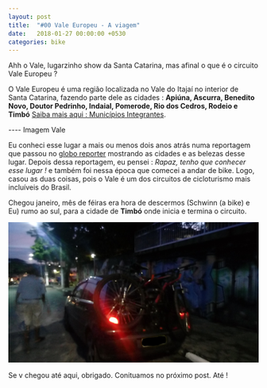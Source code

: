 ```yaml
---
layout: post
title:  "#00 Vale Europeu - A viagem"
date:   2018-01-27 00:00:00 +0530
categories: bike
---
```

Ahh o Vale, lugarzinho show da Santa Catarina, mas afinal o que é o circuito Vale Europeu ?

O Vale Europeu é uma região localizada no Vale do Itajaí no interior de Santa Catarina, fazendo parte dele as cidades :
**Apiúna, Ascurra, Benedito Novo, Doutor Pedrinho, Indaial, Pomerode, Rio dos Cedros, Rodeio e Timbó**
[Saiba mais aqui : Municípios Integrantes](https://circuitovaleeuropeu.com.br/municipios-integrantes/).

---- Imagem Vale

Eu conheci esse lugar a mais ou menos dois anos atrás numa reportagem que passou no [globo reporter](http://g1.globo.com/globo-reporter/noticia/2016/02/vale-europeu-e-regiao-do-brasil-campea-em-qualidade-de-vida.html)
mostrando as cidades e as belezas desse lugar. Depois dessa reportagem, eu pensei : *Rapaz, tenho que conhecer esse lugar !* e também foi nessa época que comecei a andar de bike. Logo, casou as duas coisas, pois o Vale é um dos circuitos de cicloturismo mais incluíveis do Brasil.

Chegou janeiro, mês de féiras era hora de descermos (Schwinn (a bike) e Eu) rumo ao sul, para a cidade de **Timbó** onde inicia e termina o circuito.

![alt text](https://raw.githubusercontent.com/BSTK/bstk.github.io/master/asserts/posts/series/vale-europeu/foto-vale-europeu-00.jpg "Saída de Embu das Artes")

Se v chegou até aqui, obrigado. Conituamos no próximo post.
Até !
